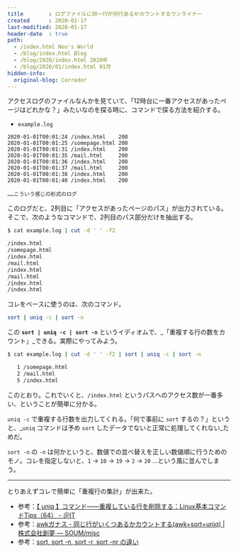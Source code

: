 ```yaml
---
title        : ログファイルに同一行が何行あるかカウントするワンライナー
created      : 2020-01-17
last-modified: 2020-01-17
header-date  : true
path:
  - /index.html Neo's World
  - /blog/index.html Blog
  - /blog/2020/index.html 2020年
  - /blog/2020/01/index.html 01月
hidden-info:
  original-blog: Corredor
---
```


アクセスログのファイルなんかを見ていて、「12時台に一番アクセスがあったページはどれかな？」みたいなのを探る時に、コマンドで探る方法を紹介する。

- `example.log`

```
2020-01-01T00:01:24 /index.html    200
2020-01-01T00:01:25 /somepage.html 200
2020-01-01T00:01:31 /index.html    200
2020-01-01T00:01:35 /mail.html     200
2020-01-01T00:01:36 /index.html    200
2020-01-01T00:01:37 /mail.html     200
2020-01-01T00:01:38 /index.html    200
2020-01-01T00:01:40 /index.html    200

……こういう感じの形式のログ
```

このログだと、2列目に「アクセスがあったページのパス」が出力されている。そこで、次のようなコマンドで、2列目のパス部分だけを抽出する。

```bash
$ cat example.log | cut -d ' ' -f2

/index.html
/somepage.html
/index.html
/mail.html
/index.html
/mail.html
/index.html
/index.html
```

コレをベースに使うのは、次のコマンド。

```bash
sort | uniq -c | sort -n
```

この **`sort | uniq -c | sort -n`** というイディオムで、_「重複する行の数をカウント」_できる。実際にやってみよう。

```bash
$ cat example.log | cut -d ' ' -f2 | sort | uniq -c | sort -n

   1 /somepage.html
   2 /mail.html
   5 /index.html
```

このとおり。これでいくと、`/index.html` というパスへのアクセス数が一番多い、ということが簡単に分かる。

`uniq -c` で重複する行数を出力してくれる。「何で事前に `sort` するの？」というと、_`uniq` コマンドは予め `sort` したデータでないと正常に処理してくれない_ためだ。

`sort -n` の `-n` は何かというと、数値での並べ替えを正しい数値順に行うためのモノ。コレを指定しないと、`1` → `10` → `19` → `2` → `20` …という風に並んでしまう。

---

とりあえずコレで簡単に「重複行の集計」が出来た。

- 参考：[【 uniq 】コマンド――重複している行を削除する：Linux基本コマンドTips（64） - ＠IT](https://www.atmarkit.co.jp/ait/articles/1611/14/news021.html)
- 参考：[awkガナス - 同じ行がいくつあるかカウントする(awk+sort+uniq) | 株式会社創夢 — SOUM/misc](https://www.soum.co.jp/misc/awk/3/)
- 参考：[sort, sort -n, sort -r, sort -nr の違い](http://www.nemotos.net/?p=2829)

